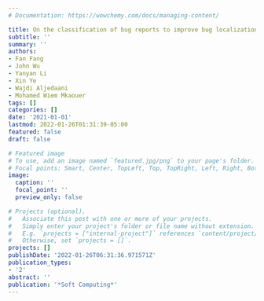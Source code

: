```yaml
---
# Documentation: https://wowchemy.com/docs/managing-content/

title: On the classification of bug reports to improve bug localization
subtitle: ''
summary: ''
authors:
- Fan Fang
- John Wu
- Yanyan Li
- Xin Ye
- Wajdi Aljedaani
- Mohamed Wiem Mkaouer
tags: []
categories: []
date: '2021-01-01'
lastmod: 2022-01-26T01:31:39-05:00
featured: false
draft: false

# Featured image
# To use, add an image named `featured.jpg/png` to your page's folder.
# Focal points: Smart, Center, TopLeft, Top, TopRight, Left, Right, BottomLeft, Bottom, BottomRight.
image:
  caption: ''
  focal_point: ''
  preview_only: false

# Projects (optional).
#   Associate this post with one or more of your projects.
#   Simply enter your project's folder or file name without extension.
#   E.g. `projects = ["internal-project"]` references `content/project/deep-learning/index.md`.
#   Otherwise, set `projects = []`.
projects: []
publishDate: '2022-01-26T06:31:36.971571Z'
publication_types:
- '2'
abstract: ''
publication: '*Soft Computing*'
---
```

